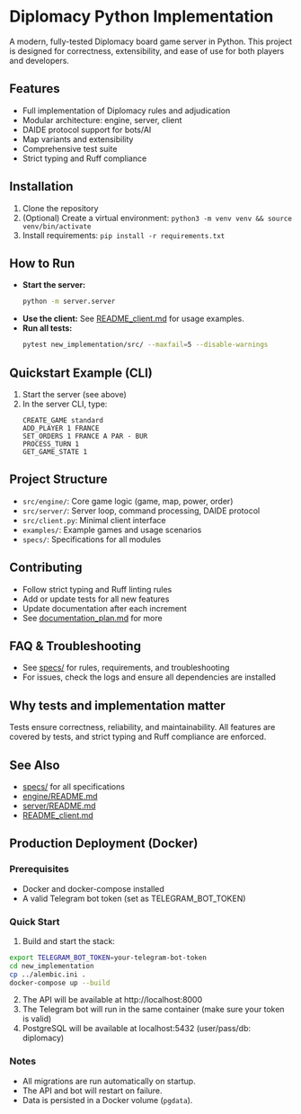 # Diplomacy Python Implementation

A modern, fully-tested Diplomacy board game server in Python. This project is designed for correctness, extensibility, and ease of use for both players and developers.

## Features
- Full implementation of Diplomacy rules and adjudication
- Modular architecture: engine, server, client
- DAIDE protocol support for bots/AI
- Map variants and extensibility
- Comprehensive test suite
- Strict typing and Ruff compliance

## Installation
1. Clone the repository
2. (Optional) Create a virtual environment: `python3 -m venv venv && source venv/bin/activate`
3. Install requirements: `pip install -r requirements.txt`

## How to Run
- **Start the server:**
  ```bash
  python -m server.server
  ```
- **Use the client:**
  See [README_client.md](./src/README_client.md) for usage examples.
- **Run all tests:**
  ```bash
  pytest new_implementation/src/ --maxfail=5 --disable-warnings
  ```

## Quickstart Example (CLI)
1. Start the server (see above)
2. In the server CLI, type:
   ```
   CREATE_GAME standard
   ADD_PLAYER 1 FRANCE
   SET_ORDERS 1 FRANCE A PAR - BUR
   PROCESS_TURN 1
   GET_GAME_STATE 1
   ```

## Project Structure
- `src/engine/`: Core game logic (game, map, power, order)
- `src/server/`: Server loop, command processing, DAIDE protocol
- `src/client.py`: Minimal client interface
- `examples/`: Example games and usage scenarios
- `specs/`: Specifications for all modules

## Contributing
- Follow strict typing and Ruff linting rules
- Add or update tests for all new features
- Update documentation after each increment
- See [documentation_plan.md](./specs/documentation_plan.md) for more

## FAQ & Troubleshooting
- See [specs/](./specs/) for rules, requirements, and troubleshooting
- For issues, check the logs and ensure all dependencies are installed

## Why tests and implementation matter
Tests ensure correctness, reliability, and maintainability. All features are covered by tests, and strict typing and Ruff compliance are enforced.

## See Also
- [specs/](./specs/) for all specifications
- [engine/README.md](./src/engine/README.md)
- [server/README.md](./src/server/README.md)
- [README_client.md](./src/README_client.md)

## Production Deployment (Docker)

### Prerequisites
- Docker and docker-compose installed
- A valid Telegram bot token (set as TELEGRAM_BOT_TOKEN)

### Quick Start

1. Build and start the stack:

```bash
export TELEGRAM_BOT_TOKEN=your-telegram-bot-token
cd new_implementation
cp ../alembic.ini .
docker-compose up --build
```

2. The API will be available at http://localhost:8000
3. The Telegram bot will run in the same container (make sure your token is valid)
4. PostgreSQL will be available at localhost:5432 (user/pass/db: diplomacy)

### Notes
- All migrations are run automatically on startup.
- The API and bot will restart on failure.
- Data is persisted in a Docker volume (`pgdata`).

